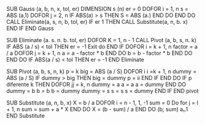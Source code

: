 SUB Gauss (a, b, n, x, tol, er)
         DIMENSION s (n)
          er = 0
         DOFOR i = 1, n
                  s = ABS (a,1)
                  DOFOR j = 2, n
                          IF ABS(a) > s   THEN S = ABS (a.)
                   END DO
         END DO
          CALL Eliminate(a, s, n, b, tol, er)
           IF er 1 THEN
                   CALL Substitute(a, n, b. x)
          END IF
END Gauss

SUB Eliminate (a. s. n. b. tol, er)
         DOFOR K = 1, n - 1
                   CALL Pivot (a, b, s, n. k)
                    IF ABS (a / s) < tol THEN
                            er = -1
                            Exit do
                    END IF
                    DOFOR i = k + 1, n
                             factor = a / a
                             DOFOR j = k + 1, n
                                   a = a - factor * b
                             END DO
                              b =  b - factor * b
                     END DO
            END DO
            IF ABS(a / s) < tol THEN er = -1
   END Eliminate



SUB Pivot (a, b, s, n, k)
       p = k
       big =  ABS (a / S)
       DOFOR i i =k + 1, n
                dummy = ABS (a / S)
                IF dummy > big THEN
                       big = dummy
                       p = ii
               END IF
        END DO
        IF p diferente k THEN
               DOFOR jj = k, n
                      dummy = a
                       a = a
                       a =  dummy
               END DO
               dummy = b
                b = b
                b = dummy
               dummy = s
               s = s
               s = dummy
         END IF
END pivot

SUB Substitute (a, n, b, x)
         X = b / a
        DOFOR i = n - 1, 1, -1
               sum = 0
               Do for j = I + 1, n
                       sum = sum + a * X
               END DO
               X = (b - sum) / a
       END DO (b; sum) a₁.1
END Substitute

